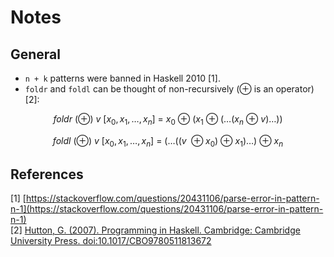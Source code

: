 # Notes
## General
- `n + k` patterns were banned in Haskell 2010 [1].
- `foldr` and `foldl` can be thought of non-recursively ($\oplus$ is an operator) [2]:

$$ foldr \: (\oplus) \:v \: [x_0, x_1, \dots, x_n] \:=\: x_0 \: \oplus \: (x_1 \: \oplus \: (\dots (x_n \: \oplus \: v) \dots )) $$

$$ foldl \: (\oplus) \:v \: [x_0, x_1, \dots, x_n] \:=\: (\dots (( v \: \oplus x_0) \: \oplus \: x_1) \dots) \: \oplus \: x_n $$

## References
[1] [https://stackoverflow.com/questions/20431106/parse-error-in-pattern-n-1](https://stackoverflow.com/questions/20431106/parse-error-in-pattern-n-1)<br/>
[2] [Hutton, G. (2007). Programming in Haskell. Cambridge: Cambridge University Press. doi:10.1017/CBO9780511813672](https://doi.org/10.1017/CBO9780511813672)